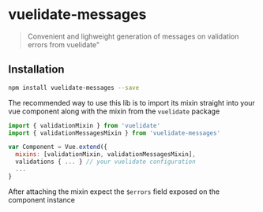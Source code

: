 # vuelidate-messages
> Convenient and lighweight generation of messages on validation errors from vuelidate"

## Installation

```bash
npm install vuelidate-messages --save
```

The recommended way to use this lib is to import its mixin straight into your vue component 
along with the mixin from the `vuelidate` package

```javascript
import { validationMixin } from 'vuelidate'
import { validationMessagesMixin } from 'vuelidate-messages'

var Component = Vue.extend({
  mixins: [validationMixin, validationMessagesMixin],
  validations { ... } // your vuelidate configuration
  ...
}
```

After attaching the mixin expect the `$errors` field exposed on the component instance
